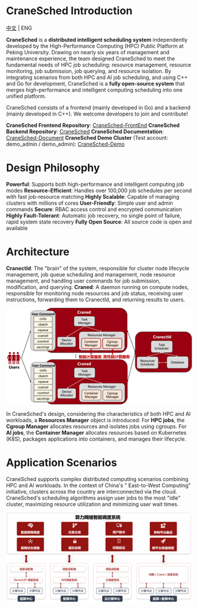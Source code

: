 # CraneSched Introduction #

[中文](./README.md) | ENG

**CraneSched** is a **distributed intelligent scheduling system** independently developed by the High-Performance
Computing (HPC) Public Platform at Peking University. Drawing on nearly six years of management and maintenance
experience, the team designed CraneSched to meet the fundamental needs of HPC job scheduling: resource management,
resource monitoring, job submission, job querying, and resource isolation. By integrating scenarios from both HPC and AI
job scheduling, and using C++ and Go for development, CraneSched is a **fully open-source system** that merges
high-performance and intelligent computing scheduling into one unified platform.

CraneSched consists of a frontend (mainly developed in Go) and a backend (mainly developed in C++). We welcome
developers to join and contribute!

**CraneSched Frontend Repository**: [CraneSched-FrontEnd](https://github.com/PKUHPC/CraneSched-FrontEnd)
**CraneSched Backend Repository**: [CraneSched](https://github.com/PKUHPC/CraneSched)
**CraneSched Documentation**: [CraneSched-Document](https://pkuhpc.github.io/CraneSched-document)
**CraneSched Demo Cluster** (Test account: demo_admin /
demo_admin): [CraneSched-Demo](https://hpc.pku.edu.cn/demo/cranesched)

# Design Philosophy #

**Powerful**: Supports both high-performance and intelligent computing job modes
**Resource-Efficient**: Handles over 100,000 job schedules per second with fast job-resource matching
**Highly Scalable**: Capable of managing clusters with millions of cores
**User-Friendly**: Simple user and admin commands
**Secure**: RBAC access control and encrypted communication
**Highly Fault-Tolerant**: Automatic job recovery, no single point of failure, rapid system state recovery
**Fully Open Source**: All source code is open and available

# Architecture #

**Cranectld**: The "brain" of the system, responsible for cluster node lifecycle management, job queue scheduling and
management, node resource management, and handling user commands for job submission, modification, and querying.
**Craned**: A daemon running on compute nodes, responsible for monitoring node resources and job status, receiving user
instructions, forwarding them to Cranectld, and returning results to users.

![Architecture](./docs/images/Architecture.png)

In CraneSched's design, considering the characteristics of both HPC and AI workloads, a **Resources Manager** object is
introduced:
For **HPC jobs**, the **Cgroup Manager** allocates resources and isolates jobs using cgroups.
For **AI jobs**, the **Container Manager** allocates resources based on Kubernetes (K8S), packages applications into
containers, and manages their lifecycle.

# Application Scenarios #

CraneSched supports complex distributed computing scenarios combining HPC and AI workloads. In the context of China's "
East-to-West Computing" initiative, clusters across the country are interconnected via the cloud. CraneSched's
scheduling algorithms assign user jobs to the most "idle" cluster, maximizing resource utilization and minimizing user
wait times.

![Scenario](./docs/images/Scenario.png)